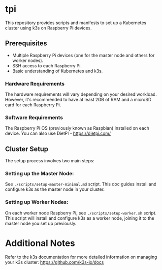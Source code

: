 # tpi

This repository provides scripts and manifests to set up a Kubernetes cluster using k3s on Raspberry Pi devices.

## Prerequisites
- Multiple Raspberry Pi devices (one for the master node and others for worker 
 nodes).
- SSH access to each Raspberry Pi.
- Basic understanding of Kubernetes and k3s.

### Hardware Requirements
The hardware requirements will vary depending on your desired workload. However, it's recommended to have at least 2GB of RAM and a microSD card for each Raspberry Pi.

### Software Requirements
The Raspberry Pi OS (previously known as Raspbian) installed on each device.
You can also use DietPI - https://dietpi.com/


## Cluster Setup
The setup process involves two main steps:

### Setting up the Master Node:

See ```./scripts/setup-master-minimal.md``` script. This doc guides install and configure k3s as the master node in your cluster.

### Setting up Worker Nodes:

On each worker node Raspberry Pi, see ```./scripts/setup-worker.sh``` script. This script will install and configure k3s as a worker node, joining it to the master node you set up previously.


# Additional Notes
Refer to the k3s documentation for more detailed information on managing your k3s cluster: https://github.com/k3s-io/docs
